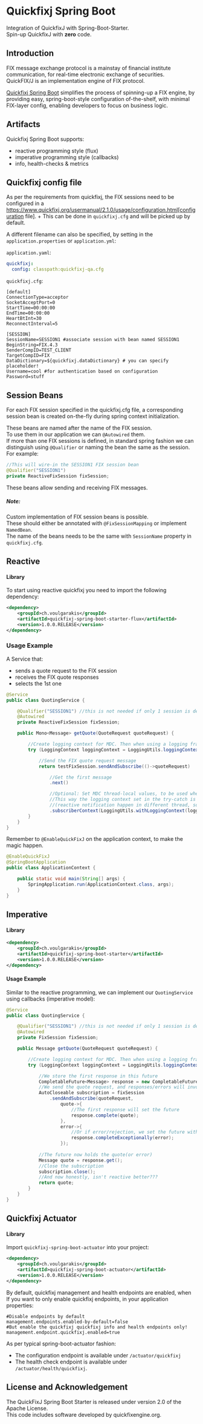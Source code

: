 # Quickfixj Spring Boot

Integration of QuickfixJ with Spring-Boot-Starter.  
Spin-up QuickfixJ with **zero** code.

## Introduction

FIX message exchange protocol is a mainstay of financial institute communication, for real-time electronic exchange of securities.  
QuickFIX/J is an implementation engine of FIX protocol.

[Quickfixj Spring Boot](https://github.com/gevoulga/spring-boot-quickfixj) simplifies the process of spinning-up a FIX engine, by providing easy, spring-boot-style configuration of-the-shelf, with minimal FIX-layer config, enabling developers to focus on business logic.

## Artifacts

Quickfixj Spring Boot supports:

 * reactive programming style (flux)
 * imperative programming style (callbacks)
 * info, health-checks & metrics
 
## Quickfixj config file

As per the requirements from quickfixj, the FIX sessions need to be configured in a https://www.quickfixj.org/usermanual/2.1.0/usage/configuration.html[configuration file]. +
This can be done in `quickfixj.cfg` and will be picked up by default.

A different filename can also be specified, by setting in the `application.properties` or `application.yml`:

`application.yaml`:
```yaml
quickfixj:
  config: classpath:quickfixj-qa.cfg
```
`quickfixj.cfg`:
```properties
[default]
ConnectionType=acceptor
SocketAcceptPort=0
StartTime=00:00:00
EndTime=00:00:00
HeartBtInt=30
ReconnectInterval=5

[SESSION]
SessionName=SESSION1 #associate session with bean named SESSION1
BeginString=FIX.4.3
SenderCompID=TEST_CLIENT
TargetCompID=FIX
DataDictionary=${quickfixj.dataDictionary} # you can specify placeholder!
Username=cool #for authentication based on configuration
Password=stuff
```

## Session Beans
    
For each FIX session specified in the quickfixj.cfg file, a corresponding session bean is created on-the-fly during spring context initialization.

These beans are named after the name of the FIX session.  
To use them in our application we can `@Autowired` them.  
If more than one FIX sessions is defined, in standard spring fashion we can distinguish using `@Qualifier` or naming the bean the same as the session.  
For example:
```java
//This will wire-in the SESSION1 FIX session bean 
@Qualifier("SESSION1")
private ReactiveFixSession fixSession;
```

These beans allow sending and receiving FIX messages.

##### Note:

Custom implementation of FIX session beans is possible.  
These should either be annotated with `@FixSessionMapping` or implement `NamedBean`.  
The name of the beans needs to be the same with `SessionName` property in `quickfixj.cfg`.

## Reactive

#### Library

To start using reactive quickfixj you need to import the following dependency:
```xml
<dependency>
    <groupId>ch.voulgarakis</groupId>
    <artifactId>quickfixj-spring-boot-starter-flux</artifactId>
    <version>1.0.0.RELEASE</version>
</dependency>
```
### Usage Example

A Service that:
 * sends a quote request to the FIX session
 * receives the FIX quote responses
 * selects the 1st one
 
```java
@Service
public class QuotingService {

    @Qualifier("SESSION1") //this is not needed if only 1 session is defined in quickfixj.cfg
    @Autowired
    private ReactiveFixSession fixSession;

    public Mono<Message> getQuote(QuoteRequest quoteRequest) {

        //Create logging context for MDC. Then when using a logging framework, you can use %id% in the log messages.
        try (LoggingContext loggingContext = LoggingUtils.loggingContext("myRequestId")) {

            //Send the FIX quote request message
            return testFixSession.sendAndSubscribe(()->quoteRequest)

                //Get the first message
                .next()

                //Optional: Set MDC thread-local values, to be used when logging messages from the reactive stream
                //This way the logging context set in the try-catch is not lost
                //(reactive notification happen in different thread, so thread local varaibles -like MDC- are lost)
                .subscriberContext(LoggingUtils.withLoggingContext(loggingContext));
        }
    }
}
```

Remember to `@EnableQuickFixJ` on the application context, to make the magic happen.
```java
@EnableQuickFixJ
@SpringBootApplication
public class ApplicationContext {

    public static void main(String[] args) {
        SpringApplication.run(ApplicationContext.class, args);
    }
}
```

## Imperative

#### Library

```xml
<dependency>
    <groupId>ch.voulgarakis</groupId>
    <artifactId>quickfixj-spring-boot-starter</artifactId>
    <version>1.0.0.RELEASE</version>
</dependency>
```

#### Usage Example

Similar to the reactive programming, we can implement our `QuotingService` using callbacks (imperative model):

```java
@Service
public class QuotingService {

    @Qualifier("SESSION1") //this is not needed if only 1 session is defined in quickfixj.cfg
    @Autowired
    private FixSession fixSession;

    public Message getQuote(QuoteRequest quoteRequest) {

        //Create logging context for MDC. Then when using a logging framework, you can use %id% in the log messages.
        try (LoggingContext loggingContext = LoggingUtils.loggingContext("myRequestId")) {

            //We store the first response in this future
            CompletableFuture<Message> response = new CompletableFuture<>();
            //We send the quote request, and responses/errors will invoke the callbacks
            AutoCloseable subscription = fixSession
                .sendAndSubscribe(quoteRequest,
                    quote->{
                        //The first response will set the future
                        response.complete(quote);
                    },
                    error->{
                        //Or if error/rejection, we set the future with exception
                        response.completeExceptionally(error);
                    });
            
            //The future now holds the quote(or error)
            Message quote = response.get();
            //Close the subscription
            subscription.close();
            //And now honestly, isn't reactive better???
            return quote;
        }
    }
}
```

## Quickfixj Actuator

#### Library

Import `quickfixj-spring-boot-actuator` into your project:
```xml
<dependency>
    <groupId>ch.voulgarakis</groupId>
    <artifactId>quickfixj-spring-boot-actuator</artifactId>
    <version>1.0.0.RELEASE</version>
</dependency>
```

By default, quickfixj management and health endpoints are enabled, when   
If you want to only enable quickfixj endpoints, in your application properties:
```properties
#Disable endpoints by default
management.endpoints.enabled-by-default=false
#But enable the quickfixj quickfixj info and health endpoints only!
management.endpoint.quickfixj.enabled=true
```

As per typical spring-boot-actuator fashion:
 * The configuration endpoint is available under `/actuator/quickfixj`
 * The health check endpoint is available under `/actuator/health/quickfixj`.

## License and Acknowledgement

The QuickFixJ Spring Boot Starter is released under version 2.0 of the Apache License.  
This code includes software developed by quickfixengine.org.